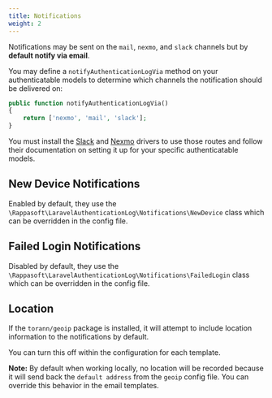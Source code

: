 ```yaml
---
title: Notifications
weight: 2
---
```


Notifications may be sent on the `mail`, `nexmo`, and `slack` channels but by **default notify via email**.

You may define a `notifyAuthenticationLogVia` method on your authenticatable models to determine which channels the notification should be delivered on:

```php
public function notifyAuthenticationLogVia()
{
    return ['nexmo', 'mail', 'slack'];
}
```

You must install the [Slack](https://laravel.com/docs/8.x/notifications#routing-slack-notifications)
and [Nexmo](https://laravel.com/docs/8.x/notifications#routing-sms-notifications) drivers to use those routes and follow their documentation on setting it up for your specific
authenticatable models.

## New Device Notifications

Enabled by default, they use the `\Rappasoft\LaravelAuthenticationLog\Notifications\NewDevice` class which can be overridden in the config file.

## Failed Login Notifications

Disabled by default, they use the `\Rappasoft\LaravelAuthenticationLog\Notifications\FailedLogin` class which can be overridden in the config file.

## Location

If the `torann/geoip` package is installed, it will attempt to include location information to the notifications by default.

You can turn this off within the configuration for each template.

**Note:** By default when working locally, no location will be recorded because it will send back the `default address` from the `geoip` config file. You can override this behavior
in the email templates.
